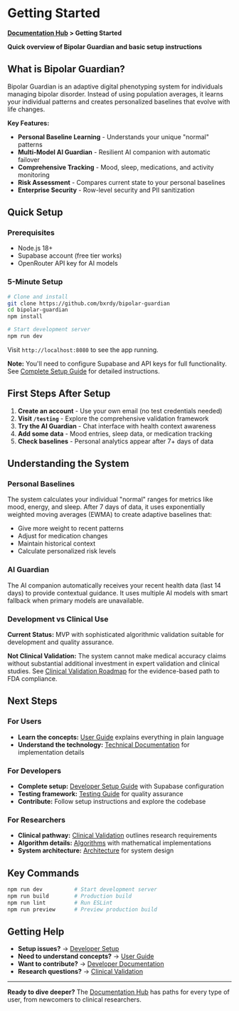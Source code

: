 # Getting Started

**[Documentation Hub](README.md) > Getting Started**

**Quick overview of Bipolar Guardian and basic setup instructions**

## What is Bipolar Guardian?

Bipolar Guardian is an adaptive digital phenotyping system for individuals managing bipolar disorder. Instead of using population averages, it learns your individual patterns and creates personalized baselines that evolve with life changes.

**Key Features:**
- **Personal Baseline Learning** - Understands your unique "normal" patterns
- **Multi-Model AI Guardian** - Resilient AI companion with automatic failover
- **Comprehensive Tracking** - Mood, sleep, medications, and activity monitoring
- **Risk Assessment** - Compares current state to your personal baselines
- **Enterprise Security** - Row-level security and PII sanitization

## Quick Setup

### Prerequisites
- Node.js 18+
- Supabase account (free tier works)
- OpenRouter API key for AI models

### 5-Minute Setup
```bash
# Clone and install
git clone https://github.com/bxrdy/bipolar-guardian
cd bipolar-guardian
npm install

# Start development server
npm run dev
```

Visit `http://localhost:8080` to see the app running.

**Note:** You'll need to configure Supabase and API keys for full functionality. See [Complete Setup Guide](developer/SETUP.md) for detailed instructions.

## First Steps After Setup

1. **Create an account** - Use your own email (no test credentials needed)
2. **Visit `/testing`** - Explore the comprehensive validation framework
3. **Try the AI Guardian** - Chat interface with health context awareness
4. **Add some data** - Mood entries, sleep data, or medication tracking
5. **Check baselines** - Personal analytics appear after 7+ days of data

## Understanding the System

### Personal Baselines
The system calculates your individual "normal" ranges for metrics like mood, energy, and sleep. After 7 days of data, it uses exponentially weighted moving averages (EWMA) to create adaptive baselines that:
- Give more weight to recent patterns
- Adjust for medication changes
- Maintain historical context
- Calculate personalized risk levels

### AI Guardian
The AI companion automatically receives your recent health data (last 14 days) to provide contextual guidance. It uses multiple AI models with smart fallback when primary models are unavailable.

### Development vs Clinical Use
**Current Status:** MVP with sophisticated algorithmic validation suitable for development and quality assurance.

**Not Clinical Validation:** The system cannot make medical accuracy claims without substantial additional investment in expert validation and clinical studies. See [Clinical Validation Roadmap](CLINICAL_VALIDATION.md) for the evidence-based path to FDA compliance.

## Next Steps

### For Users
- **Learn the concepts:** [User Guide](USER_GUIDE.md) explains everything in plain language
- **Understand the technology:** [Technical Documentation](technical/) for implementation details

### For Developers
- **Complete setup:** [Developer Setup Guide](developer/SETUP.md) with Supabase configuration
- **Testing framework:** [Testing Guide](developer/TESTING.md) for quality assurance
- **Contribute:** Follow setup instructions and explore the codebase

### For Researchers
- **Clinical pathway:** [Clinical Validation](CLINICAL_VALIDATION.md) outlines research requirements
- **Algorithm details:** [Algorithms](technical/ALGORITHMS.md) with mathematical implementations
- **System architecture:** [Architecture](technical/ARCHITECTURE.md) for system design

## Key Commands

```bash
npm run dev          # Start development server
npm run build        # Production build
npm run lint         # Run ESLint
npm run preview      # Preview production build
```

## Getting Help

- **Setup issues?** → [Developer Setup](developer/SETUP.md)
- **Need to understand concepts?** → [User Guide](USER_GUIDE.md)
- **Want to contribute?** → [Developer Documentation](developer/)
- **Research questions?** → [Clinical Validation](CLINICAL_VALIDATION.md)

---

**Ready to dive deeper?** The [Documentation Hub](README.md) has paths for every type of user, from newcomers to clinical researchers.